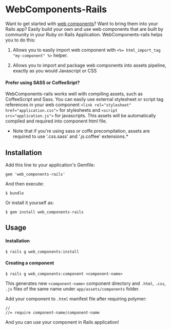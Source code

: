 # WebComponents-Rails
Want to get started with  [web components](http://www.w3.org/wiki/WebComponents/)? Want to bring them into your Rails app? Easily build your own and use web components that are built by community in your Ruby on Rails Application. WebComponents-rails helps you to do this:


1. Allows you to easily import web component with `<%= html_import_tag "my-component" %>` helper.

2. Allows you to import and package web components into assets pipeline, exactly as you would Javascript or CSS

#### Prefer using SASS or CoffeeSript?

WebComponents-rails works well with compiling assets, such as CoffeeScript and Sass.
You can easily use external stylesheet or script tag references in your web component `<link rel="stylesheet" href="application.css">` for stylesheets and `<script src="application.js">` for javascripts.
This assets will be automatically compiled and required into component html file.
* Note that if you're using sass or coffe precompilation, assets are required to use '.css.sass' and '.js.coffee' extensions.*



## Installation

Add this line to your application's Gemfile:

    gem 'web_components-rails'

And then execute:

    $ bundle

Or install it yourself as:

    $ gem install web_components-rails

## Usage

#### Installation

    $ rails g web_components:install

#### Creating a component

    $ rails g web_components:component <component-name>

This generates new `<component-name>` component directory and `.html`, `.css`, `.js` files of the same name under `app/assets/components` folder.

Add your component to `.html` manifest file after requiring polymer:

    //
    //= require component-name/component-name

And you can use your component in Rails application!

